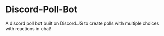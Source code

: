 # Discord-Poll-Bot
A discord poll bot built on Discord.JS to create polls with multiple choices with reactions in chat!
